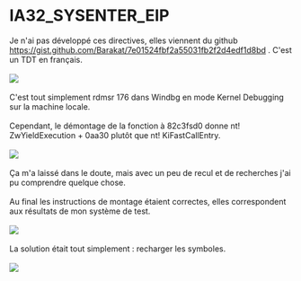 # IA32_SYSENTER_EIP
Je n'ai pas développé ces directives, elles viennent du github https://gist.github.com/Barakat/7e01524fbf2a55031fb2f2d4edf1d8bd . C'est un TDT en français.<br/><br/>
<img src="https://media.discordapp.net/attachments/726930813505110029/744200647280296006/MwkS1.png"/><br/><br/>
C'est tout simplement rdmsr 176 dans Windbg en mode Kernel Debugging sur la machine locale.<br/><br/>
Cependant, le démontage de la fonction à 82c3fsd0 donne nt! ZwYieldExecution + 0aa30 plutôt que nt! KiFastCallEntry.<br/><br/>
<img src="https://media.discordapp.net/attachments/726930813505110029/744201583646212106/unknown.png"/><br/><br/>
Ça m'a laissé dans le doute, mais avec un peu de recul et de recherches j'ai pu comprendre quelque chose.<br/><br/>
Au final les instructions de montage étaient correctes, elles correspondent aux résultats de mon système de test.<br/><br/>
<img src="https://media.discordapp.net/attachments/726930813505110029/744202014111694848/unknown.png"/><br/><br/>
La solution était tout simplement : recharger les symboles.<br/><br/>
<img src="https://media.discordapp.net/attachments/726930813505110029/744202392442241044/unknown.png"/><br/>

